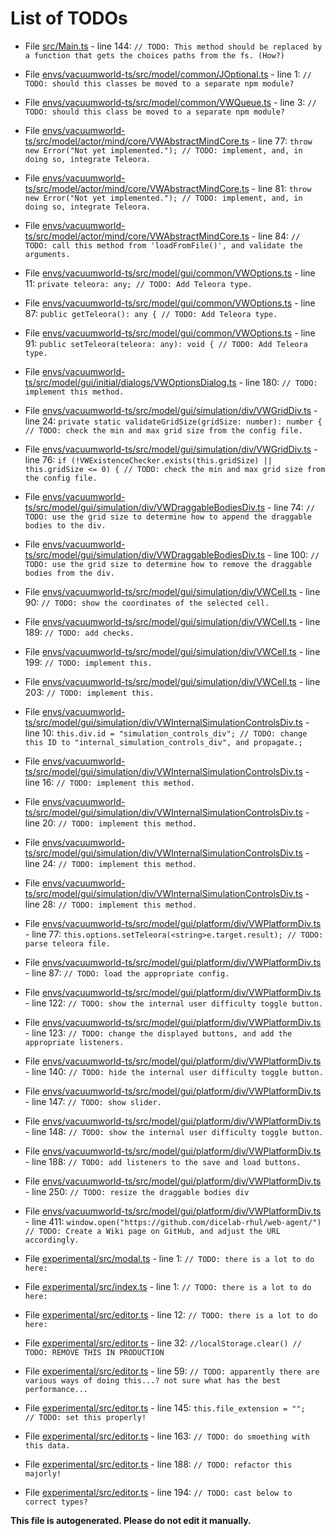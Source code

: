 # List of TODOs

* File [src/Main.ts](src/Main.ts) - line 144: `// TODO: This method should be replaced by a function that gets the choices paths from the fs. (How?)`

* File [envs/vacuumworld-ts/src/model/common/JOptional.ts](envs/vacuumworld-ts/src/model/common/JOptional.ts) - line 1: `// TODO: should this classes be moved to a separate npm module?`

* File [envs/vacuumworld-ts/src/model/common/VWQueue.ts](envs/vacuumworld-ts/src/model/common/VWQueue.ts) - line 3: `// TODO: should this class be moved to a separate npm module?`

* File [envs/vacuumworld-ts/src/model/actor/mind/core/VWAbstractMindCore.ts](envs/vacuumworld-ts/src/model/actor/mind/core/VWAbstractMindCore.ts) - line 77: `throw new Error("Not yet implemented."); // TODO: implement, and, in doing so, integrate Teleora.`

* File [envs/vacuumworld-ts/src/model/actor/mind/core/VWAbstractMindCore.ts](envs/vacuumworld-ts/src/model/actor/mind/core/VWAbstractMindCore.ts) - line 81: `throw new Error("Not yet implemented."); // TODO: implement, and, in doing so, integrate Teleora.`

* File [envs/vacuumworld-ts/src/model/actor/mind/core/VWAbstractMindCore.ts](envs/vacuumworld-ts/src/model/actor/mind/core/VWAbstractMindCore.ts) - line 84: `// TODO: call this method from 'loadFromFile()', and validate the arguments.`

* File [envs/vacuumworld-ts/src/model/gui/common/VWOptions.ts](envs/vacuumworld-ts/src/model/gui/common/VWOptions.ts) - line 11: `private teleora: any; // TODO: Add Teleora type.`

* File [envs/vacuumworld-ts/src/model/gui/common/VWOptions.ts](envs/vacuumworld-ts/src/model/gui/common/VWOptions.ts) - line 87: `public getTeleora(): any { // TODO: Add Teleora type.`

* File [envs/vacuumworld-ts/src/model/gui/common/VWOptions.ts](envs/vacuumworld-ts/src/model/gui/common/VWOptions.ts) - line 91: `public setTeleora(teleora: any): void { // TODO: Add Teleora type.`

* File [envs/vacuumworld-ts/src/model/gui/initial/dialogs/VWOptionsDialog.ts](envs/vacuumworld-ts/src/model/gui/initial/dialogs/VWOptionsDialog.ts) - line 180: `// TODO: implement this method.`

* File [envs/vacuumworld-ts/src/model/gui/simulation/div/VWGridDiv.ts](envs/vacuumworld-ts/src/model/gui/simulation/div/VWGridDiv.ts) - line 24: `private static validateGridSize(gridSize: number): number { // TODO: check the min and max grid size from the config file.`

* File [envs/vacuumworld-ts/src/model/gui/simulation/div/VWGridDiv.ts](envs/vacuumworld-ts/src/model/gui/simulation/div/VWGridDiv.ts) - line 76: `if (!VWExistenceChecker.exists(this.gridSize) || this.gridSize <= 0) { // TODO: check the min and max grid size from the config file.`

* File [envs/vacuumworld-ts/src/model/gui/simulation/div/VWDraggableBodiesDiv.ts](envs/vacuumworld-ts/src/model/gui/simulation/div/VWDraggableBodiesDiv.ts) - line 74: `// TODO: use the grid size to determine how to append the draggable bodies to the div.`

* File [envs/vacuumworld-ts/src/model/gui/simulation/div/VWDraggableBodiesDiv.ts](envs/vacuumworld-ts/src/model/gui/simulation/div/VWDraggableBodiesDiv.ts) - line 100: `// TODO: use the grid size to determine how to remove the draggable bodies from the div.`

* File [envs/vacuumworld-ts/src/model/gui/simulation/div/VWCell.ts](envs/vacuumworld-ts/src/model/gui/simulation/div/VWCell.ts) - line 90: `// TODO: show the coordinates of the selected cell.`

* File [envs/vacuumworld-ts/src/model/gui/simulation/div/VWCell.ts](envs/vacuumworld-ts/src/model/gui/simulation/div/VWCell.ts) - line 189: `// TODO: add checks.`

* File [envs/vacuumworld-ts/src/model/gui/simulation/div/VWCell.ts](envs/vacuumworld-ts/src/model/gui/simulation/div/VWCell.ts) - line 199: `// TODO: implement this.`

* File [envs/vacuumworld-ts/src/model/gui/simulation/div/VWCell.ts](envs/vacuumworld-ts/src/model/gui/simulation/div/VWCell.ts) - line 203: `// TODO: implement this.`

* File [envs/vacuumworld-ts/src/model/gui/simulation/div/VWInternalSimulationControlsDiv.ts](envs/vacuumworld-ts/src/model/gui/simulation/div/VWInternalSimulationControlsDiv.ts) - line 10: `this.div.id = "simulation_controls_div"; // TODO: change this ID to "internal_simulation_controls_div", and propagate.;`

* File [envs/vacuumworld-ts/src/model/gui/simulation/div/VWInternalSimulationControlsDiv.ts](envs/vacuumworld-ts/src/model/gui/simulation/div/VWInternalSimulationControlsDiv.ts) - line 16: `// TODO: implement this method.`

* File [envs/vacuumworld-ts/src/model/gui/simulation/div/VWInternalSimulationControlsDiv.ts](envs/vacuumworld-ts/src/model/gui/simulation/div/VWInternalSimulationControlsDiv.ts) - line 20: `// TODO: implement this method.`

* File [envs/vacuumworld-ts/src/model/gui/simulation/div/VWInternalSimulationControlsDiv.ts](envs/vacuumworld-ts/src/model/gui/simulation/div/VWInternalSimulationControlsDiv.ts) - line 24: `// TODO: implement this method.`

* File [envs/vacuumworld-ts/src/model/gui/simulation/div/VWInternalSimulationControlsDiv.ts](envs/vacuumworld-ts/src/model/gui/simulation/div/VWInternalSimulationControlsDiv.ts) - line 28: `// TODO: implement this method.`

* File [envs/vacuumworld-ts/src/model/gui/platform/div/VWPlatformDiv.ts](envs/vacuumworld-ts/src/model/gui/platform/div/VWPlatformDiv.ts) - line 77: `this.options.setTeleora(<string>e.target.result); // TODO: parse teleora file.`

* File [envs/vacuumworld-ts/src/model/gui/platform/div/VWPlatformDiv.ts](envs/vacuumworld-ts/src/model/gui/platform/div/VWPlatformDiv.ts) - line 87: `// TODO: load the appropriate config.`

* File [envs/vacuumworld-ts/src/model/gui/platform/div/VWPlatformDiv.ts](envs/vacuumworld-ts/src/model/gui/platform/div/VWPlatformDiv.ts) - line 122: `// TODO: show the internal user difficulty toggle button.`

* File [envs/vacuumworld-ts/src/model/gui/platform/div/VWPlatformDiv.ts](envs/vacuumworld-ts/src/model/gui/platform/div/VWPlatformDiv.ts) - line 123: `// TODO: change the displayed buttons, and add the appropriate listeners.`

* File [envs/vacuumworld-ts/src/model/gui/platform/div/VWPlatformDiv.ts](envs/vacuumworld-ts/src/model/gui/platform/div/VWPlatformDiv.ts) - line 140: `// TODO: hide the internal user difficulty toggle button.`

* File [envs/vacuumworld-ts/src/model/gui/platform/div/VWPlatformDiv.ts](envs/vacuumworld-ts/src/model/gui/platform/div/VWPlatformDiv.ts) - line 147: `// TODO: show slider.`

* File [envs/vacuumworld-ts/src/model/gui/platform/div/VWPlatformDiv.ts](envs/vacuumworld-ts/src/model/gui/platform/div/VWPlatformDiv.ts) - line 148: `// TODO: show the internal user difficulty toggle button.`

* File [envs/vacuumworld-ts/src/model/gui/platform/div/VWPlatformDiv.ts](envs/vacuumworld-ts/src/model/gui/platform/div/VWPlatformDiv.ts) - line 188: `// TODO: add listeners to the save and load buttons.`

* File [envs/vacuumworld-ts/src/model/gui/platform/div/VWPlatformDiv.ts](envs/vacuumworld-ts/src/model/gui/platform/div/VWPlatformDiv.ts) - line 250: `// TODO: resize the draggable bodies div`

* File [envs/vacuumworld-ts/src/model/gui/platform/div/VWPlatformDiv.ts](envs/vacuumworld-ts/src/model/gui/platform/div/VWPlatformDiv.ts) - line 411: `window.open("https://github.com/dicelab-rhul/web-agent/") // TODO: Create a Wiki page on GitHub, and adjust the URL accordingly.`

* File [experimental/src/modal.ts](experimental/src/modal.ts) - line 1: `// TODO: there is a lot to do here:`

* File [experimental/src/index.ts](experimental/src/index.ts) - line 1: `// TODO: there is a lot to do here:`

* File [experimental/src/editor.ts](experimental/src/editor.ts) - line 12: `// TODO: there is a lot to do here:`

* File [experimental/src/editor.ts](experimental/src/editor.ts) - line 32: `//localStorage.clear() // TODO: REMOVE THIS IN PRODUCTION`

* File [experimental/src/editor.ts](experimental/src/editor.ts) - line 59: `// TODO: apparently there are various ways of doing this...? not sure what has the best performance...`

* File [experimental/src/editor.ts](experimental/src/editor.ts) - line 145: `this.file_extension = "";   // TODO: set this properly!`

* File [experimental/src/editor.ts](experimental/src/editor.ts) - line 163: `// TODO: do smoething with this data.`

* File [experimental/src/editor.ts](experimental/src/editor.ts) - line 188: `// TODO: refactor this majorly!`

* File [experimental/src/editor.ts](experimental/src/editor.ts) - line 194: `// TODO: cast below to correct types?`

**This file is autogenerated. Please do not edit it manually.**

